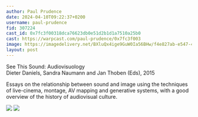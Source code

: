 ```yaml
---
author: Paul Prudence
date: 2024-04-10T09:22:37+0200
username: paul-prudence
fid: 307224
cast_id: 0x7fc3f00318dca76623db0e51d2b1d1a7510a25b0
cast: https://warpcast.com/paul-prudence/0x7fc3f003
image: https://imagedelivery.net/BXluQx4ige9GuW0Ia56BHw/f4e827ab-e547-4339-e7be-86b7ed0b0600/original
layout: post
---
```

See This Sound: Audiovisuology  
Dieter Daniels, Sandra Naumann and Jan Thoben (Eds), 2015   
  
Essays on the relationship between sound and image using the techniques of live-cinema, montage, AV mapping and generative systems, with a good overview of the history of audiovisual culture.  

![](https://imagedelivery.net/BXluQx4ige9GuW0Ia56BHw/f4e827ab-e547-4339-e7be-86b7ed0b0600/original)
![](https://imagedelivery.net/BXluQx4ige9GuW0Ia56BHw/09819ee6-61df-452c-21a9-c35995677c00/original)
